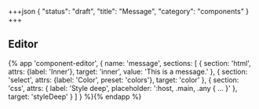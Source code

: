+++json
{
  "status": "draft",
  "title": "Message",
  "category": "components"
}
+++

## Editor

{%
  app 'component-editor', {
    name: 'message',
    sections: [
      {
        section: 'html',
        attrs: {label: 'Inner'},
        target: 'inner',
        value: 'This is a message.'
      },
      {
        section: 'select',
        attrs: {label: 'Color', preset: 'colors'},
        target: 'color'
      },
      {
        section: 'css',
        attrs: {
          label: 'Style deep',
          placeholder: ':host, .main, .any { ... }'
        },
        target: 'styleDeep'
      }
    ]
  }
%}{% endapp %}
